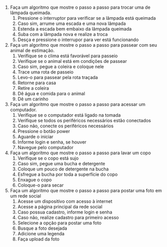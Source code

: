 1. Faça um algoritmo que mostre o passo a passo para trocar uma de lâmpada queimada.
   1. Pressione o interruptor para verificar se a lâmpada está queimada
   2. Caso sim, arrume uma escada e uma nova lâmpada
   3. Estenda a escada bem embaixo da lâmpada queimada
   4. Suba com a lâmpada nova e realize a troca
   5. Desça e pressione o interrupor para ver está funcionando
2. Faça um algoritmo que mostre o passo a passo para passear com seu animal de estimação.
   1. Verifique se o clima está favorável para passeio
   2. Verifique se o animal está em condições de passear
   3. Caso sim, pegue a coleira e coloque nele
   4. Trace uma rota de passeio
   5. Levo-o para passear pela rota traçada
   6. Retorne para casa
   7. Retire a coleira
   8. Dê água e comida para o animal 
   9. Dê um carinho
3. Faça um algoritmo que mostre o passo a passo para acessar um computador.
   1. Verifique se o computador está ligado na tomada
   2. Verifique se todos os periféricos necessários estão conectados
   3. Caso não, conecte os periféricos necessários
   4. Pressione o botão power
   5. Aguarde o iniciar
   6. Informe login e senha, se houver
   7. Navegue pelo computador
4. Faça um algoritmo que mostre o passo a passo para lavar um copo
   1. Verifique se o copo está sujo
   2. Caso sim, pegue uma bucha e detergente
   3. Coloque um pouco de detergente na bucha
   4. Esfregue a bucha por toda a superfície do copo
   5. Enxague o copo
   6. Coloque-o para secar
5. Faça um algoritmo que mostre o passo a passo para postar uma foto em um rede social
   1. Acesse um dispositivo com acesso à internet
   2. Acesse a página principal da rede social
   3. Caso possua cadastro, informe login e senha
   4. Caso não, realize cadastro para primeiro acesso
   5. Selecione a opção para postar uma foto
   6. Busque a foto desejada
   7. Adicione uma legenda
   8. Faça upload da foto

